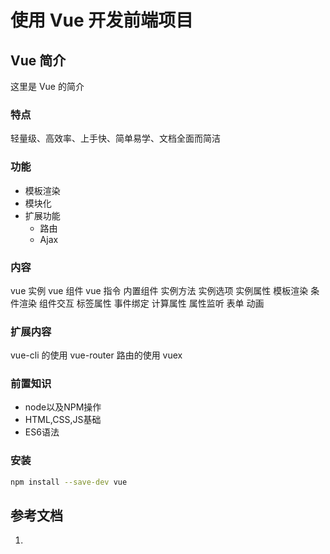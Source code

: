 # 使用 Vue 开发前端项目

## Vue 简介

这里是 Vue 的简介

### 特点

轻量级、高效率、上手快、简单易学、文档全面而简洁

<!-- more -->

### 功能

* 模板渲染
* 模块化
* 扩展功能
  - 路由
  - Ajax

### 内容

vue 实例
vue 组件
vue 指令
内置组件
实例方法
实例选项
实例属性
模板渲染
条件渲染
组件交互
标签属性
事件绑定
计算属性
属性监听
表单
动画

### 扩展内容

vue-cli 的使用
vue-router 路由的使用
vuex

### 前置知识

- node以及NPM操作
- HTML,CSS,JS基础
- ES6语法

### 安装

``` bash
npm install --save-dev vue
```

## 参考文档

1. []()

